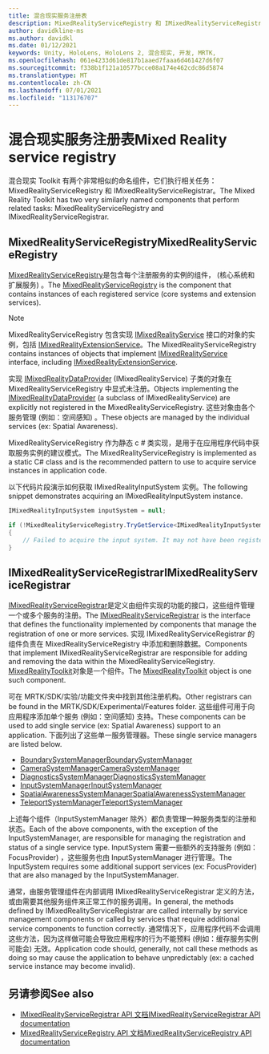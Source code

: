 ```yaml
---
title: 混合现实服务注册表
description: MixedRealityServiceRegistry 和 IMixedRealityServiceRegistrar 上的文档
author: davidkline-ms
ms.author: davidkl
ms.date: 01/12/2021
keywords: Unity, HoloLens, HoloLens 2, 混合现实, 开发, MRTK,
ms.openlocfilehash: 061e4233d61de817b1aaed7faaa6d461427d6f07
ms.sourcegitcommit: f338b1f121a10577bcce08a174e462cdc86d5874
ms.translationtype: MT
ms.contentlocale: zh-CN
ms.lasthandoff: 07/01/2021
ms.locfileid: "113176707"
---
```

# <a name="mixed-reality-service-registry"></a><span data-ttu-id="53e7c-104">混合现实服务注册表</span><span class="sxs-lookup"><span data-stu-id="53e7c-104">Mixed Reality service registry</span></span>

<span data-ttu-id="53e7c-105">混合现实 Toolkit 有两个非常相似的命名组件，它们执行相关任务： MixedRealityServiceRegistry 和 IMixedRealityServiceRegistrar。</span><span class="sxs-lookup"><span data-stu-id="53e7c-105">The Mixed Reality Toolkit has two very similarly named components that perform related tasks: MixedRealityServiceRegistry and IMixedRealityServiceRegistrar.</span></span>

## <a name="mixedrealityserviceregistry"></a><span data-ttu-id="53e7c-106">MixedRealityServiceRegistry</span><span class="sxs-lookup"><span data-stu-id="53e7c-106">MixedRealityServiceRegistry</span></span>

<span data-ttu-id="53e7c-107">[MixedRealityServiceRegistry](xref:Microsoft.MixedReality.Toolkit.MixedRealityServiceRegistry)是包含每个注册服务的实例的组件， (核心系统和扩展服务) 。</span><span class="sxs-lookup"><span data-stu-id="53e7c-107">The [MixedRealityServiceRegistry](xref:Microsoft.MixedReality.Toolkit.MixedRealityServiceRegistry) is the component that contains instances of each registered service (core systems and extension services).</span></span>

> [!NOTE]
> <span data-ttu-id="53e7c-108">MixedRealityServiceRegistry 包含实现 [IMixedRealityService](xref:Microsoft.MixedReality.Toolkit.IMixedRealityService) 接口的对象的实例，包括 [IMixedRealityExtensionService](xref:Microsoft.MixedReality.Toolkit.IMixedRealityExtensionService)。</span><span class="sxs-lookup"><span data-stu-id="53e7c-108">The MixedRealityServiceRegistry contains instances of objects that implement [IMixedRealityService](xref:Microsoft.MixedReality.Toolkit.IMixedRealityService) interface, including [IMixedRealityExtensionService](xref:Microsoft.MixedReality.Toolkit.IMixedRealityExtensionService).</span></span>
>
><span data-ttu-id="53e7c-109">实现 [IMixedRealityDataProvider](xref:Microsoft.MixedReality.Toolkit.IMixedRealityDataProvider) (IMixedRealityService) 子类的对象在 MixedRealityServiceRegistry 中显式未注册。</span><span class="sxs-lookup"><span data-stu-id="53e7c-109">Objects implementing the [IMixedRealityDataProvider](xref:Microsoft.MixedReality.Toolkit.IMixedRealityDataProvider) (a subclass of IMixedRealityService) are explicitly not registered in the MixedRealityServiceRegistry.</span></span> <span data-ttu-id="53e7c-110">这些对象由各个服务管理 (例如：空间感知) 。</span><span class="sxs-lookup"><span data-stu-id="53e7c-110">These objects are managed by the individual services (ex: Spatial Awareness).</span></span>

<span data-ttu-id="53e7c-111">MixedRealityServiceRegistry 作为静态 c # 类实现，是用于在应用程序代码中获取服务实例的建议模式。</span><span class="sxs-lookup"><span data-stu-id="53e7c-111">The MixedRealityServiceRegistry is implemented as a static C# class and is the recommended pattern to use to acquire service instances in application code.</span></span>

<span data-ttu-id="53e7c-112">以下代码片段演示如何获取 IMixedRealityInputSystem 实例。</span><span class="sxs-lookup"><span data-stu-id="53e7c-112">The following snippet demonstrates acquiring an IMixedRealityInputSystem instance.</span></span>

```c#
IMixedRealityInputSystem inputSystem = null;

if (!MixedRealityServiceRegistry.TryGetService<IMixedRealityInputSystem>(out inputSystem))
{
    // Failed to acquire the input system. It may not have been registered
}
```

## <a name="imixedrealityserviceregistrar"></a><span data-ttu-id="53e7c-113">IMixedRealityServiceRegistrar</span><span class="sxs-lookup"><span data-stu-id="53e7c-113">IMixedRealityServiceRegistrar</span></span>

<span data-ttu-id="53e7c-114">[IMixedRealityServiceRegistrar](xref:Microsoft.MixedReality.Toolkit.IMixedRealityServiceRegistrar)是定义由组件实现的功能的接口，这些组件管理一个或多个服务的注册。</span><span class="sxs-lookup"><span data-stu-id="53e7c-114">The [IMixedRealityServiceRegistrar](xref:Microsoft.MixedReality.Toolkit.IMixedRealityServiceRegistrar) is the interface that defines the functionality implemented by components that manage the registration of one or more services.</span></span> <span data-ttu-id="53e7c-115">实现 IMixedRealityServiceRegistrar 的组件负责在 MixedRealityServiceRegistry 中添加和删除数据。</span><span class="sxs-lookup"><span data-stu-id="53e7c-115">Components that implement IMixedRealityServiceRegistrar are responsible for adding and removing the data within the MixedRealityServiceRegistry.</span></span> <span data-ttu-id="53e7c-116">[MixedRealityToolkit](xref:Microsoft.MixedReality.Toolkit.MixedRealityToolkit)对象是一个组件。</span><span class="sxs-lookup"><span data-stu-id="53e7c-116">The [MixedRealityToolkit](xref:Microsoft.MixedReality.Toolkit.MixedRealityToolkit) object is one such component.</span></span>

<span data-ttu-id="53e7c-117">可在 MRTK/SDK/实验/功能文件夹中找到其他注册机构。</span><span class="sxs-lookup"><span data-stu-id="53e7c-117">Other registrars can be found in the MRTK/SDK/Experimental/Features folder.</span></span> <span data-ttu-id="53e7c-118">这些组件可用于向应用程序添加单个服务 (例如：空间感知) 支持。</span><span class="sxs-lookup"><span data-stu-id="53e7c-118">These components can be used to add single service (ex: Spatial Awareness) support to an application.</span></span> <span data-ttu-id="53e7c-119">下面列出了这些单一服务管理器。</span><span class="sxs-lookup"><span data-stu-id="53e7c-119">These single service managers are listed below.</span></span>

- [<span data-ttu-id="53e7c-120">BoundarySystemManager</span><span class="sxs-lookup"><span data-stu-id="53e7c-120">BoundarySystemManager</span></span>](xref:Microsoft.MixedReality.Toolkit.Experimental.Boundary.BoundarySystemManager)
- [<span data-ttu-id="53e7c-121">CameraSystemManager</span><span class="sxs-lookup"><span data-stu-id="53e7c-121">CameraSystemManager</span></span>](xref:Microsoft.MixedReality.Toolkit.Experimental.CameraSystem.CameraSystemManager)
- [<span data-ttu-id="53e7c-122">DiagnosticsSystemManager</span><span class="sxs-lookup"><span data-stu-id="53e7c-122">DiagnosticsSystemManager</span></span>](xref:Microsoft.MixedReality.Toolkit.Experimental.Diagnostics.DiagnosticsSystemManager)
- [<span data-ttu-id="53e7c-123">InputSystemManager</span><span class="sxs-lookup"><span data-stu-id="53e7c-123">InputSystemManager</span></span>](xref:Microsoft.MixedReality.Toolkit.Experimental.Input.InputSystemManager)
- [<span data-ttu-id="53e7c-124">SpatialAwarenessSystemManager</span><span class="sxs-lookup"><span data-stu-id="53e7c-124">SpatialAwarenessSystemManager</span></span>](xref:Microsoft.MixedReality.Toolkit.Experimental.SpatialAwareness.SpatialAwarenessSystemManager)
- [<span data-ttu-id="53e7c-125">TeleportSystemManager</span><span class="sxs-lookup"><span data-stu-id="53e7c-125">TeleportSystemManager</span></span>](xref:Microsoft.MixedReality.Toolkit.Experimental.Teleport.TeleportSystemManager)

<span data-ttu-id="53e7c-126">上述每个组件（InputSystemManager 除外）都负责管理一种服务类型的注册和状态。</span><span class="sxs-lookup"><span data-stu-id="53e7c-126">Each of the above components, with the exception of the InputSystemManager, are responsible for managing the registration and status of a single service type.</span></span> <span data-ttu-id="53e7c-127">InputSystem 需要一些额外的支持服务 (例如： FocusProvider) ，这些服务也由 InputSystemManager 进行管理。</span><span class="sxs-lookup"><span data-stu-id="53e7c-127">The InputSystem requires some additional support services (ex: FocusProvider) that are also managed by the InputSystemManager.</span></span>

<span data-ttu-id="53e7c-128">通常，由服务管理组件在内部调用 IMixedRealityServiceRegistrar 定义的方法，或由需要其他服务组件来正常工作的服务调用。</span><span class="sxs-lookup"><span data-stu-id="53e7c-128">In general, the methods defined by IMixedRealityServiceRegistrar are called internally by service management components or called by services that require additional service components to function correctly.</span></span> <span data-ttu-id="53e7c-129">通常情况下，应用程序代码不会调用这些方法，因为这样做可能会导致应用程序的行为不能预料 (例如：缓存服务实例可能会) 无效。</span><span class="sxs-lookup"><span data-stu-id="53e7c-129">Application code should, generally, not call these methods as doing so may cause the application to behave unpredictably (ex: a cached service instance may become invalid).</span></span>

## <a name="see-also"></a><span data-ttu-id="53e7c-130">另请参阅</span><span class="sxs-lookup"><span data-stu-id="53e7c-130">See also</span></span>

- [<span data-ttu-id="53e7c-131">IMixedRealityServiceRegistrar API 文档</span><span class="sxs-lookup"><span data-stu-id="53e7c-131">IMixedRealityServiceRegistrar API documentation</span></span>](xref:Microsoft.MixedReality.Toolkit.IMixedRealityServiceRegistrar)
- [<span data-ttu-id="53e7c-132">MixedRealityServiceRegistry API 文档</span><span class="sxs-lookup"><span data-stu-id="53e7c-132">MixedRealityServiceRegistry API documentation</span></span>](xref:Microsoft.MixedReality.Toolkit.MixedRealityServiceRegistry)
